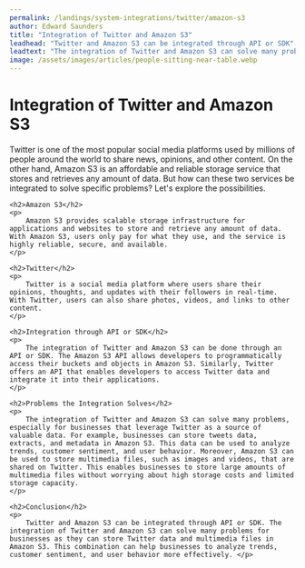 ```yaml
---
permalink: /landings/system-integrations/twitter/amazon-s3
author: Edward Saunders
title: "Integration of Twitter and Amazon S3"
leadhead: "Twitter and Amazon S3 can be integrated through API or SDK"
leadtext: "The integration of Twitter and Amazon S3 can solve many problems for businesses as they can store Twitter data and multimedia files in Amazon S3. This combination can help businesses to analyze trends, customer sentiment, and user behavior more effectively."
image: /assets/images/articles/people-sitting-near-table.webp
---
```

<div class="arttext">    <h1>Integration of Twitter and Amazon S3</h1>
    <p>
        Twitter is one of the most popular social media platforms used by millions of people around the world to share news, opinions, and other content. On the other hand, Amazon S3 is an affordable and reliable storage service that stores and retrieves any amount of data. But how can these two services be integrated to solve specific problems? Let's explore the possibilities.
    </p>

    <h2>Amazon S3</h2>
    <p>
        Amazon S3 provides scalable storage infrastructure for applications and websites to store and retrieve any amount of data. With Amazon S3, users only pay for what they use, and the service is highly reliable, secure, and available.
    </p>

    <h2>Twitter</h2>
    <p>
        Twitter is a social media platform where users share their opinions, thoughts, and updates with their followers in real-time. With Twitter, users can also share photos, videos, and links to other content.
    </p>

    <h2>Integration through API or SDK</h2>
    <p>
        The integration of Twitter and Amazon S3 can be done through an API or SDK. The Amazon S3 API allows developers to programmatically access their buckets and objects in Amazon S3. Similarly, Twitter offers an API that enables developers to access Twitter data and integrate it into their applications.
    </p>

    <h2>Problems the Integration Solves</h2>
    <p>
        The integration of Twitter and Amazon S3 can solve many problems, especially for businesses that leverage Twitter as a source of valuable data. For example, businesses can store tweets data, extracts, and metadata in Amazon S3. This data can be used to analyze trends, customer sentiment, and user behavior. Moreover, Amazon S3 can be used to store multimedia files, such as images and videos, that are shared on Twitter. This enables businesses to store large amounts of multimedia files without worrying about high storage costs and limited storage capacity.
    </p>

    <h2>Conclusion</h2>
    <p>
        Twitter and Amazon S3 can be integrated through API or SDK. The integration of Twitter and Amazon S3 can solve many problems for businesses as they can store Twitter data and multimedia files in Amazon S3. This combination can help businesses to analyze trends, customer sentiment, and user behavior more effectively. </p>

</div>